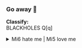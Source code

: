 ### Go away 👋
**Classify:**  
BLACKHOLES Q[q]

<details>
<summary>
Mi6 hate me |
Mi5 love me
</summary>
  - ⚡ Fun fact: I am not a national security threat :) BUT I am an international security threat :(  
</details>

<!--
**rootnoob/rootnoob** is a ✨ _special_ ✨ repository because its `README.md` (this file) appears on your GitHub profile.

Here are some ideas to get you started:

- 🔭 I’m currently working on ...
- 🌱 I’m currently learning ...
- 👯 I’m looking to collaborate on ...
- 🤔 I’m looking for help with ...
- 💬 Ask me about ...
- 📫 How to reach me: ...
- 😄 Pronouns: ...
- ⚡ Fun fact: ...
-->
